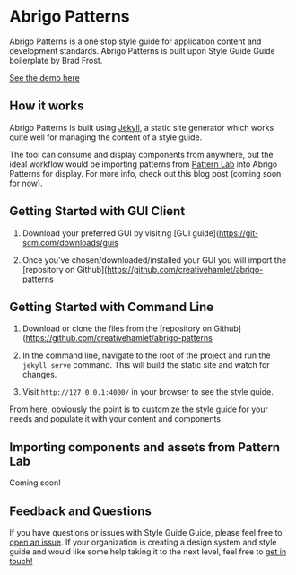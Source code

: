 # Abrigo Patterns

Abrigo Patterns is a one stop style guide for application content and development standards. Abrigo Patterns is built upon Style Guide Guide boilerplate by Brad Frost.

[See the demo here](https://bradfrost.github.io/style-guide-guide/)

## How it works
Abrigo Patterns is built using [Jekyll](https://jekyllrb.com/), a static site generator which works quite well for managing the content of a style guide.

The tool can consume and display components from anywhere, but the ideal workflow would be importing patterns from [Pattern Lab](http://patternlab.io/) into Abrigo Patterns for display. For more info, check out this blog post (coming soon for now).

## Getting Started with GUI Client
1. Download your preferred GUI by visiting [GUI guide](https://git-scm.com/downloads/guis

2. Once you've chosen/downloaded/installed your GUI you will import the [repository on Github](https://github.com/creativehamlet/abrigo-patterns

## Getting Started with Command Line
1. Download or clone the files from the [repository on Github](https://github.com/creativehamlet/abrigo-patterns

2. In the command line, navigate to the root of the project and run the `jekyll serve` command. This will build the static site and watch for changes.

3. Visit `http://127.0.0.1:4000/` in your browser to see the style guide.

From here, obviously the point is to customize the style guide for your needs and populate it with your content and components.

## Importing components and assets from Pattern Lab
Coming soon!

## Feedback and Questions
If you have questions or issues with Style Guide Guide, please feel free to [open an issue](https://github.com/creativehamlet/abrigo-patterns/issues). If your organization is creating a design system and style guide and would like some help taking it to the next level, feel free to [get in touch!](brad.sosnowski@abrigo.com)
